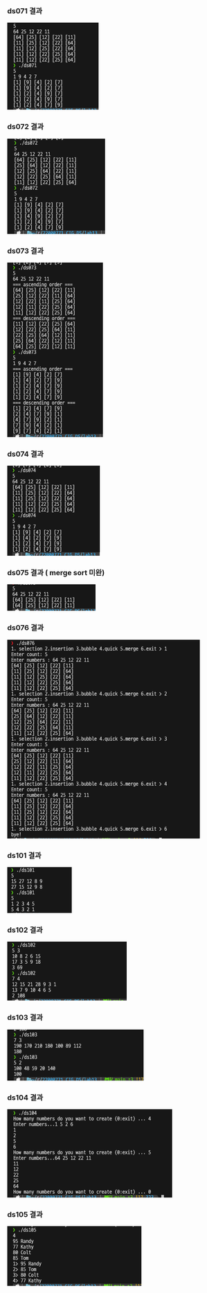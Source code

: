 ### ds071 결과

![](./result/ds071.png)

### ds072 결과

![](./result/ds072.png)

### ds073 결과

![](./result/ds073.png)

### ds074 결과

![](./result/ds074.png)

### ds075 결과 ( merge sort 미완)

![](./result/ds075.png)

### ds076 결과

![](./result/ds076.png)

### ds101 결과

![](./result/ds101.png)

### ds102 결과

![](./result/ds102.png)

### ds103 결과

![](./result/ds103.png)

### ds104 결과

![](./result/ds104.png)

### ds105 결과

![](./result/ds105.png)
